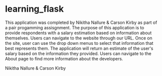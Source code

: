 # learning_flask

This application was completed by Nikitha Nallure & Carson Kirby as part of a pair progamming assisgnment. The purpose of this application is to provide respondents with a salary estimation based on information about themselves. Users can navigate to the website through our URL. Once on the site, user can use the drop down menus to select that information that best represents them. The application will return an estimate of the user's salary based on the information they provided. Users can navigate to the About page to find more information about the developers.  

Nikitha Nallure & Carson Kirby

